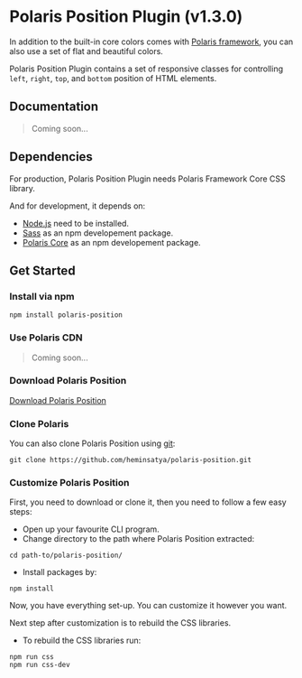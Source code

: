 # Polaris Position Plugin (v1.3.0)

In addition to the built-in core colors comes with [Polaris framework](https://github.com/heminsatya/polaris-core), you can also use a set of flat and beautiful colors.

Polaris Position Plugin contains a set of responsive classes for controlling `left`, `right`, `top`, and `bottom` position of HTML elements.


## Documentation

> Coming soon...


## Dependencies

For production, Polaris Position Plugin needs Polaris Framework Core CSS library.

And for development, it depends on:

* [Node.js](https://nodejs.org/en/) need to be installed.
* [Sass](https://www.npmjs.com/package/sass) as an npm developement package.
* [Polaris Core](https://www.npmjs.com/package/polaris-core) as an npm developement package.


## Get Started

### Install via npm

```
npm install polaris-position
```


### Use Polaris CDN

> Coming soon...


### Download Polaris Position

[Download Polaris Position](https://github.com/heminsatya/polaris-position/releases)


### Clone Polaris

You can also clone Polaris Position using [git](https://git-scm.com/):

```
git clone https://github.com/heminsatya/polaris-position.git
```


### Customize Polaris Position

First, you need to download or clone it, then you need to follow a few easy steps:

* Open up your favourite CLI program.
* Change directory to the path where Polaris Position extracted:
```
cd path-to/polaris-position/
```
* Install packages by:
```
npm install
```
Now, you have everything set-up. You can customize it however you want.

Next step after customization is to rebuild the CSS libraries.

* To rebuild the CSS libraries run:

```
npm run css
npm run css-dev
```
